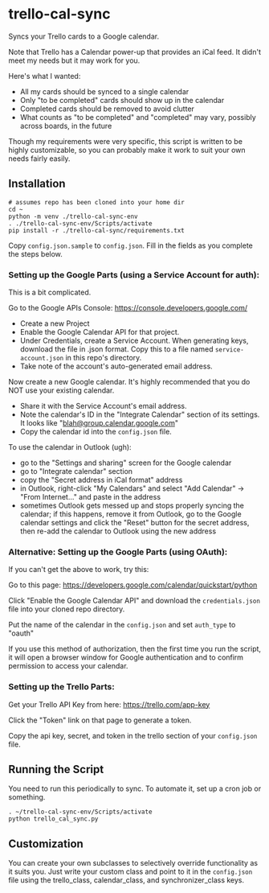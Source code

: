 
# trello-cal-sync

Syncs your Trello cards to a Google calendar.

Note that Trello has a Calendar power-up that provides an iCal feed.
It didn't meet my needs but it may work for you.

Here's what I wanted:

- All my cards should be synced to a single calendar
- Only "to be completed" cards should show up in the calendar
- Completed cards should be removed to avoid clutter
- What counts as "to be completed" and "completed" may vary, possibly across
boards, in the future

Though my requirements were very specific, this script is written to be
highly customizable, so you can probably make it work to suit your own needs
fairly easily.

## Installation

```
# assumes repo has been cloned into your home dir
cd ~
python -m venv ./trello-cal-sync-env
. ./trello-cal-sync-env/Scripts/activate
pip install -r ./trello-cal-sync/requirements.txt
```

Copy `config.json.sample` to `config.json`. Fill in the fields as you complete
the steps below.

### Setting up the Google Parts (using a Service Account for auth):

This is a bit complicated.

Go to the Google APIs Console: https://console.developers.google.com/

- Create a new Project
- Enable the Google Calendar API for that project.
- Under Credentials, create a Service Account. When generating keys, download
the file in .json format. Copy this to a file named `service-account.json`
in this repo's directory.
- Take note of the account's auto-generated email address.

Now create a new Google calendar. It's highly recommended that you do NOT
use your existing calendar.

- Share it with the Service Account's email address.
- Note the calendar's ID in the "Integrate Calendar" section of its settings.
It looks like "blah@group.calendar.google.com"
- Copy the calendar id into the `config.json` file.

To use the calendar in Outlook (ugh):
- go to the "Settings and sharing" screen for the Google calendar
- go to "Integrate calendar" section
- copy the "Secret address in iCal format" address
- in Outlook, right-click "My Calendars" and select "Add Calendar" -> "From Internet..."
and paste in the address
- sometimes Outlook gets messed up and stops properly syncing the calendar;
if this happens, remove it from Outlook, go to the Google calendar settings
and click the "Reset" button for the secret address, then re-add the
calendar to Outlook using the new address

### Alternative: Setting up the Google Parts (using OAuth):

If you can't get the above to work, try this:

Go to this page: https://developers.google.com/calendar/quickstart/python

Click "Enable the Google Calendar API" and download the `credentials.json` file
into your cloned repo directory.

Put the name of the calendar in the `config.json` and set `auth_type` to
"oauth"

If you use this method of authorization, then the first time you run the
script, it will open a browser window for Google authentication and to
confirm permission to access your calendar.

### Setting up the Trello Parts:

Get your Trello API Key from here: https://trello.com/app-key

Click the "Token" link on that page to generate a token.

Copy the api key, secret, and token in the trello section of your `config.json`
file.

## Running the Script

You need to run this periodically to sync. To automate it, set up a cron job
or something.

```
. ~/trello-cal-sync-env/Scripts/activate
python trello_cal_sync.py
```

## Customization

You can create your own subclasses to selectively override functionality
as it suits you. Just write your custom class and point to it in the
`config.json` file using the trello_class, calendar_class, and
synchronizer_class keys.
